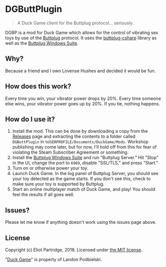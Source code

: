 # DGButtPlugin

> A Duck Game client for the Buttplug protocol... seriously.

DGBP is a mod for Duck Game which allows for the control of vibrating sex toys by use of the [Buttplug](https://buttplug.io) protocol. It uses the [buttplug-csharp](https://github.com/buttplugio/buttplug-csharp) library as well as the [Buttplug Windows Suite](https://github.com/buttplugio/buttplug-windows-suite).

## Why?

Because a friend and I own Lovense Hushes and decided it would be fun.

## How does this work?

Every time you win, your vibrator power drops by 20%. Every time someone else wins, your vibrator power goes up by 20%. If you tie, nothing happens.

## How do I use it?

1. Install the mod. This can be done by downloading a copy from the [Releases](https://github.com/BytewaveMLP/DGBP/releases) page and extracting the contents to a folder called `DGButtPlugin` in `%USERPROFILE/Documents/DuckGame/Mods`. Workshop publishing may come later, but for now, I'll hold off from this for fear of violating the Steam Subscriber Agreement or something.
2. Install the [Buttplug Windows Suite](https://github.com/buttplugio/buttplug-windows-suite) and run "Buttplug Server." Hit "Stop" in the UI, change the port to `6969`, disable "SSL/TLS," and press "Start."
3. Turn on or otherwise power your toy.
4. Launch Duck Game. In the log panel of Buttplug Server, you should see your toy detected as the game starts. If you don't see this, check to make sure your toy is supported by Buttplug.
5. Start an online multiplayer match of Duck Game, and play! You should feel the results if all goes well.

## Issues?

Please let me know if anything doesn't work using the issues page above.

## License

Copyright (c) Eliot Partridge, 2018. Licensed under [the MIT license](/LICENSE).

"[Duck Game](https://store.steampowered.com/app/312530/Duck_Game/)" is property of Landon Podbielski.